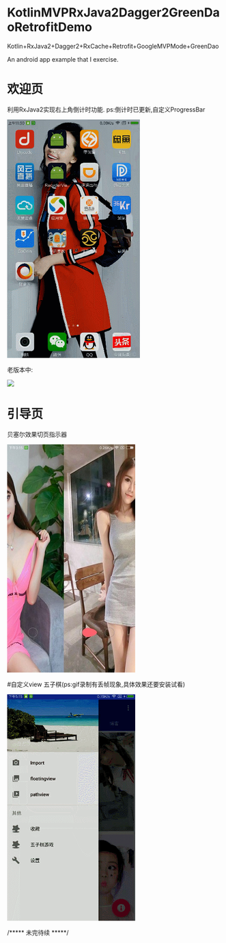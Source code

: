 # KotlinMVPRxJava2Dagger2GreenDaoRetrofitDemo
Kotlin+RxJava2+Dagger2+RxCache+Retrofit+GoogleMVPMode+GreenDao

An android app example that I  exercise.

# 欢迎页
利用RxJava2实现右上角倒计时功能.
ps:倒计时已更新,自定义ProgressBar

![](pic/countdown.gif)

老版本中:

![](pic/111.gif)

# 引导页
贝塞尔效果切页指示器

![](pic/pic4.jpg)

#自定义view 五子棋(ps:gif录制有丢帧现象,具体效果还要安装试看)

![](pic/222.gif)

/***** 未完待续  *****/



